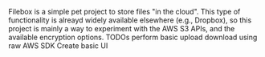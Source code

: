Filebox is a simple pet project to store files "in the cloud". 
This type of functionality is alreayd widely available elsewhere (e.g., Dropbox), so this project is mainly a way to experiment with the AWS S3 APIs, and the available encryption options.
TODOs
perform basic upload download using raw AWS SDK
Create basic UI

